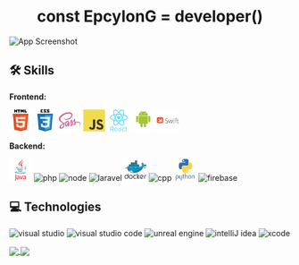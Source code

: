 <h1 align="center">const EpcylonG = developer() </h1>

![App Screenshot](https://gyazo.com/e6fe26bf0195a9bbae0028b5f2ea5c23)

<h2>🛠 Skills</h2>

**Frontend:**
<p align="left">
<img src="https://raw.githubusercontent.com/devicons/devicon/master/icons/html5/html5-original-wordmark.svg" alt="html5" width="40" height="40"/>
<img src="https://raw.githubusercontent.com/devicons/devicon/master/icons/css3/css3-original-wordmark.svg" alt="css3" width="40" height="40"/>
<img src="https://raw.githubusercontent.com/devicons/devicon/master/icons/sass/sass-original.svg" alt="sass" width="40" height="40"/>
<img src="https://raw.githubusercontent.com/devicons/devicon/master/icons/javascript/javascript-original.svg" alt="javascript" width="40" height="40"/>
<img src="https://raw.githubusercontent.com/devicons/devicon/master/icons/react/react-original-wordmark.svg" alt="react" width="40" height="40"/>
<img src="https://raw.githubusercontent.com/devicons/devicon/master/icons/android/android-original-wordmark.svg" alt="andorid" width="40" height="40"/>
<img src="https://raw.githubusercontent.com/devicons/devicon/master/icons/swift/swift-original-wordmark.svg" alt="swift" width="40" height="40"/>
</p>
  
**Backend:**
<p align="left">
<img src="https://raw.githubusercontent.com/devicons/devicon/master/icons/java/java-original-wordmark.svg" alt="java" width="40" height="40"/>
<img src="https://www.vectorlogo.zone/logos/php/php-icon.svg" alt="php" width="40" height="40"/>
<img src="https://www.vectorlogo.zone/logos/nodejs/nodejs-icon.svg" alt="node" width="40" height="40"/>
<img src="https://www.vectorlogo.zone/logos/laravel/laravel-icon.svg" alt="laravel" width="40" height="40"/>
<img src="https://raw.githubusercontent.com/devicons/devicon/master/icons/docker/docker-original-wordmark.svg" alt="docker" width="40" height="40"/>
<img src="https://raw.githubusercontent.com/devicons/devicon/master/icons/cpp/cpp-original-wordmark.svg" alt="cpp" width="40" height="40"/>
<img src="https://raw.githubusercontent.com/devicons/devicon/master/icons/python/python-original-wordmark.svg" alt="python" width="40" height="40"/>
  <img src="https://www.vectorlogo.zone/logos/firebase/firebase-icon.svg" alt="firebase" width="40" height="40"/>
</p>

<h2>💻 Technologies</h2>
<p align="left">
<img src="https://raw.githubusercontent.com/devicons/devicon/master/icons/vs/vs-original-wordmark.svg" alt="visual studio" width="40" height="40"/>
<img src="https://www.vectorlogo.zone/logos/visualstudio_code/visualstudio_code-icon.svg" alt="visual studio code" width="40" height="40"/>
<img src="https://raw.githubusercontent.com/devicons/devicon/master/icons/ue5/ue5-original.svg" alt="unreal engine" width="40" height="40"/>
<img src="https://www.vectorlogo.zone/logos/intelliJ/intelliJ-icon.svg" alt="intelliJ idea" width="40" height="40"/>
<img src="https://www.vectorlogo.zone/logos/apple_xcode/apple_xcode-icon.svg" alt="xcode" width="40" height="40"/>
</p>

<a href="https://github.com/EpcylonG/github-readme-stats">
  <img align="center" src="https://github-readme-stats.vercel.app/api?username=epcylong&count_private=true&hide=stars&show_icons=true&theme=react&hide_border=true" />
</a>
<a href="https://github.com/EpcylonG/github-readme-stats">
  <img align="center" src="https://github-readme-stats.vercel.app/api/top-langs/?username=epcylong&count_private=true&show_icons=true&theme=react&hide_border=true&layout=compact" />
</a>
